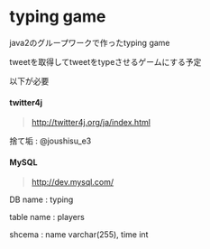 # typing game

java2のグループワークで作ったtyping game

tweetを取得してtweetをtypeさせるゲームにする予定

以下が必要

#### twitter4j

> http://twitter4j.org/ja/index.html 

捨て垢 : @joushisu_e3

#### MySQL

> http://dev.mysql.com/

DB name : typing

table name : players

shcema : name varchar(255), time int

